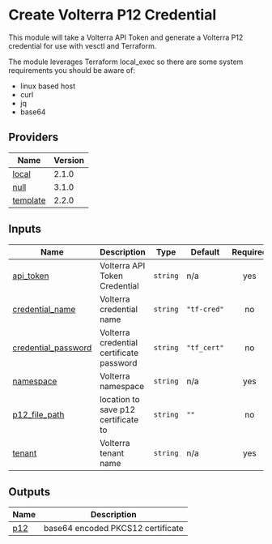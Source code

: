 # Create Volterra P12 Credential
This module will take a Volterra API Token and generate a Volterra P12 credential for use with vesctl and Terraform.

The module leverages Terraform local_exec so there are some system requirements you should be aware of:
 - linux based host
 - curl
 - jq
 - base64



## Providers

| Name | Version |
|------|---------|
| <a name="provider_local"></a> [local](#provider\_local) | 2.1.0 |
| <a name="provider_null"></a> [null](#provider\_null) | 3.1.0 |
| <a name="provider_template"></a> [template](#provider\_template) | 2.2.0 |

## Inputs

| Name | Description | Type | Default | Required |
|------|-------------|------|---------|:--------:|
| <a name="input_api_token"></a> [api\_token](#input\_api\_token) | Volterra API Token Credential | `string` | n/a | yes |
| <a name="input_credential_name"></a> [credential\_name](#input\_credential\_name) | Volterra credential name | `string` | `"tf-cred"` | no |
| <a name="input_credential_password"></a> [credential\_password](#input\_credential\_password) | Volterra credential certificate password | `string` | `"tf_cert"` | no |
| <a name="input_namespace"></a> [namespace](#input\_namespace) | Volterra namespace | `string` | n/a | yes |
| <a name="input_p12_file_path"></a> [p12\_file\_path](#input\_p12\_file\_path) | location to save p12 certificate to | `string` | `""` | no |
| <a name="input_tenant"></a> [tenant](#input\_tenant) | Volterra tenant name | `string` | n/a | yes |

## Outputs

| Name | Description |
|------|-------------|
| <a name="output_p12"></a> [p12](#output\_p12) | base64 encoded PKCS12 certificate |
